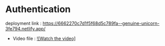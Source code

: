 # Authentication
deployment link : https://6662270c7d1f5f68d5c789fa--genuine-unicorn-3fe794.netlify.app/

* Video file :
[![Watch the video]](https://raw.githubusercontent.com/yourusername/yourrepository/main/assets/video.mp4)
